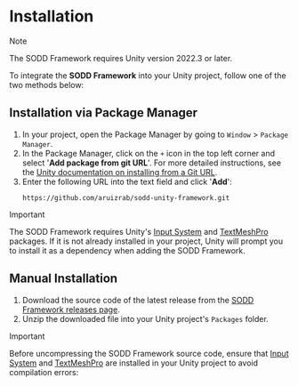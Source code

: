 ﻿# Installation

> [!NOTE]
> The SODD Framework requires Unity version 2022.3 or later.

To integrate the **SODD Framework** into your Unity project, follow one of the two methods below:

## Installation via Package Manager

1. In your project, open the Package Manager by going to `Window` > `Package Manager`.
2. In the Package Manager, click on the `+` icon in the top left corner and select '**Add package from git URL**'. For
   more detailed instructions, see
   the [Unity documentation on installing from a Git URL](https://docs.unity3d.com/2021.2/Documentation/Manual/upm-ui-giturl.html).
3. Enter the following URL into the text field and click '**Add**':
   ```
   https://github.com/aruizrab/sodd-unity-framework.git
   ```

> [!IMPORTANT]  
> The SODD Framework requires
> Unity's [Input System](https://docs.unity3d.com/Packages/com.unity.inputsystem@latest)
> and [TextMeshPro](https://docs.unity3d.com/Packages/com.unity.textmeshpro@latest) packages. If it is
> not already installed in your project, Unity will prompt you to install it as a dependency when adding the SODD
> Framework.

## Manual Installation

1. Download the source code of the latest release from
   the [SODD Framework releases page](https://github.com/aruizrab/sodd-unity-framework/releases).
2. Unzip the downloaded file into your Unity project's `Packages` folder.

> [!IMPORTANT]  
> Before uncompressing the SODD Framework source code, ensure
> that [Input System](https://docs.unity3d.com/Packages/com.unity.inputsystem@latest)
> and [TextMeshPro](https://docs.unity3d.com/Packages/com.unity.textmeshpro@latest) are installed in your Unity project to
> avoid compilation errors:
